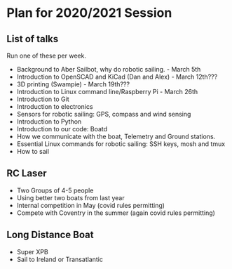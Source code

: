# Plan for 2020/2021 Session

## List of talks

Run one of these per week.

* Background to Aber Sailbot, why do robotic sailing. - March 5th
* Introduction to OpenSCAD and KiCad (Dan and Alex) - March 12th???
* 3D printing (Swampie) - March 19th???
* Introduction to Linux command line/Raspberry Pi - March 26th
* Introduction to Git 
* Introduction to electronics
* Sensors for robotic sailing: GPS, compass and wind sensing
* Introduction to Python 
* Introduction to our code: Boatd 
* How we communicate with the boat, Telemetry and Ground stations. 
* Essential Linux commands for robotic sailing: SSH keys, mosh and tmux 
* How to sail 
 
## RC Laser 

* Two Groups of 4-5 people
* Using better two boats from last year
* Internal competition in May (covid rules permitting)
* Compete with Coventry in the summer (again covid rules permitting)

## Long Distance Boat

* Super XPB
* Sail to Ireland or Transatlantic


